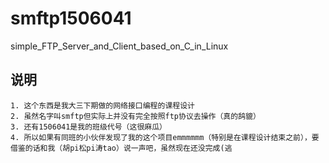 # smftp1506041
simple_FTP_Server_and_Client_based_on_C_in_Linux

## 说明
	1. 这个东西是我大三下期做的网络接口编程的课程设计
	2. 虽然名字叫smftp但实际上并没有完全按照ftp协议去操作（真的鸹貔）
 	3. 还有1506041是我的班级代号（这很麻瓜）
 	4. 所以如果有同班的小伙伴发现了我的这个项目emmmmmm（特别是在课程设计结束之前），要借鉴的话和我（胡pi松pi涛tao）说一声吧，虽然现在还没完成(逃
